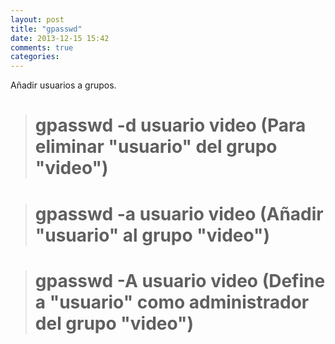 ```yaml
---
layout: post
title: "gpasswd"
date: 2013-12-15 15:42
comments: true
categories: 
---
```

Añadir usuarios a grupos.

># gpasswd -d usuario video (Para eliminar "usuario" del grupo "video")

># gpasswd -a usuario video (Añadir "usuario" al grupo "video")

># gpasswd -A usuario video (Define a "usuario" como administrador del grupo "video")

